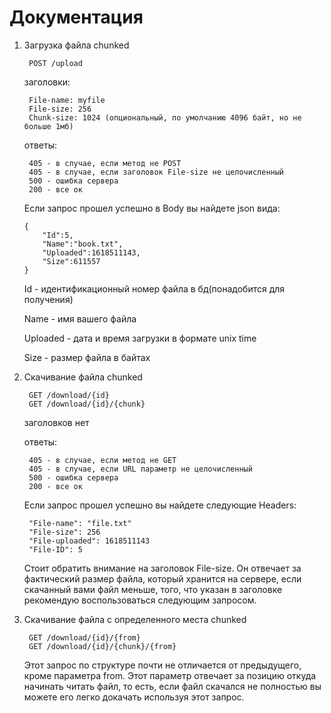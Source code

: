 #   Документация

1) Загрузка файла chunked

        POST /upload
        
    заголовки:
    
        File-name: myfile
        File-size: 256
        Chunk-size: 1024 (опциональный, по умолчанию 4096 байт, но не больше 1мб)
       
    ответы:
        
        405 - в случае, если метод не POST
        405 - в случае, если заголовок File-size не целочисленный
        500 - ошибка сервера
        200 - все ок

    Если запрос прошел успешно в Body вы найдете json вида:
       
       {
           "Id":5,
           "Name":"book.txt",  
           "Uploaded":1618511143,
           "Size":611557
       } 
       
    Id - идентификационный номер файла в бд(понадобится для получения)
    
    Name - имя вашего файла
    
    Uploaded - дата и время загрузки в формате unix time
    
    Size -  размер файла в байтах
    
2) Скачивание файла chunked
    
        GET /download/{id}
        GET /download/{id}/{chunk}
        
    заголовков нет

    ответы:
            
        405 - в случае, если метод не GET
        405 - в случае, если URL параметр не целочисленный
        500 - ошибка сервера
        200 - все ок
    
    Если запрос прошел успешно вы найдете следующие Headers:
        
        "File-name": "file.txt"              
        "File-size": 256
        "File-uploaded": 1618511143
        "File-ID": 5
        
    Стоит обратить внимание на заголовок File-size.
    Он отвечает за фактический размер файла, который хранится на 
    сервере, если скачанный вами файл меньше, того, что указан в 
    заголовке рекомендую воспользоваться следующим запросом.
   
3) Скачивание файла с определенного места chunked
        
        GET /download/{id}/{from}
        GET /download/{id}/{chunk}/{from}
        
        
    Этот запрос по структуре почти не отличается от предыдущего, кроме
    параметра from. Этот параметр отвечает за позицию откуда 
    начинать читать файл, то есть, если файл скачался не полностью
    вы можете его легко докачать используя этот запрос.
    